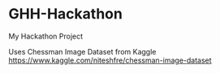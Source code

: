 # GHH-Hackathon
My Hackathon Project

Uses Chessman Image Dataset from Kaggle https://www.kaggle.com/niteshfre/chessman-image-dataset
